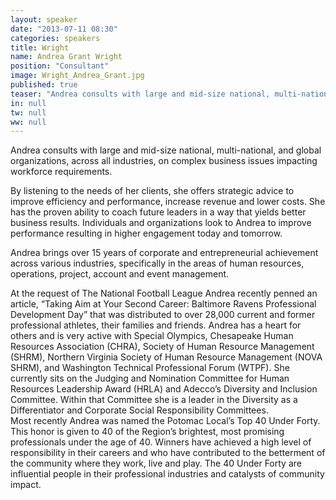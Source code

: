 ```yaml
---
layout: speaker
date: "2013-07-11 08:30"
categories: speakers
title: Wright
name: Andrea Grant Wright
position: "Consultant"
image: Wright_Andrea_Grant.jpg
published: true
teaser: "Andrea consults with large and mid-size national, multi-national, and global organizations, across all industries, on complex business issues impacting workforce requirements."
in: null
tw: null
ww: null
---
```

Andrea consults with large and mid-size national, multi-national, and global organizations, across all industries, on complex business issues impacting workforce requirements. 

By listening to the needs of her clients, she offers strategic advice to improve efficiency and performance, increase revenue and lower costs.  She has the proven ability to coach future leaders in a way that yields better business results.  Individuals and organizations look to Andrea to improve performance resulting in higher engagement today and tomorrow.

Andrea brings over 15 years of corporate and entrepreneurial achievement across various industries, specifically in the areas of human resources, operations, project, account and event management.   

At the request of The National Football League Andrea recently penned an article, “Taking Aim at Your Second Career: Baltimore Ravens Professional Development Day” that was distributed to over 28,000 current and former professional athletes, their families and friends.
Andrea has a heart for others and is very active with Special Olympics, Chesapeake Human Resources Association (CHRA), Society of Human Resource Management (SHRM), Northern Virginia Society of Human Resource Management (NOVA SHRM), and Washington Technical Professional Forum (WTPF).  She currently sits on the Judging and Nomination Committee for Human Resources Leadership Award (HRLA) and Adecco’s Diversity and Inclusion Committee.  Within that Committee she is a leader in the Diversity as a Differentiator and Corporate Social Responsibility Committees.  
Most recently Andrea was named the Potomac Local’s Top 40 Under Forty.  This honor is given to 40 of the Region’s brightest, most promising professionals under the age of 40.  Winners have achieved a high level of responsibility in their careers and who have contributed to the betterment of the community where they work, live and play.  The 40 Under Forty are influential people in their professional industries and catalysts of community impact.  
